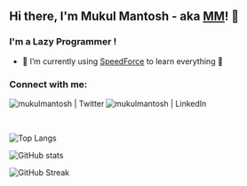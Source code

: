 ## Hi there, I'm Mukul Mantosh - aka [MM][website]! 👋

### I'm a Lazy Programmer !

- 🌱 I’m currently using [SpeedForce] to learn everything 🤣

### Connect with me:

[<img align="left" alt="mukulmantosh | Twitter" src="https://img.shields.io/badge/Twitter-1DA1F2?style=for-the-badge&logo=twitter&logoColor=white" />][twitter]
[<img align="left" alt="mukulmantosh | LinkedIn" src="https://img.shields.io/badge/LinkedIn-0077B5?style=for-the-badge&logo=linkedin&logoColor=white" />][linkedin]<br />

<br>

![Top Langs](https://github-readme-stats.vercel.app/api/top-langs/?username=mukulmantosh&langs_count=8&theme=radical)

![GitHub stats](https://github-readme-stats.vercel.app/api?username=mukulmantosh&show_icons=true&theme=radical)

![GitHub Streak](https://github-readme-streak-stats.herokuapp.com?user=mukulmantosh&theme=radical&date_format=M%20j%5B%2C%20Y%5D)



[website]: https://github.com/mukulmantosh
[twitter]: https://twitter.com/MantoshMukul
[linkedin]: https://in.linkedin.com/in/mukul-mantosh
[stackoverflow]: https://stackoverflow.com/users/4382077/mukul-mantosh
[SpeedForce]: https://en.wikipedia.org/wiki/Speedster_(fiction)

